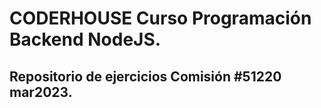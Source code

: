 # CODERHOUSE Curso Programación Backend NodeJS.
## Repositorio de ejercicios Comisión #51220 mar2023.
